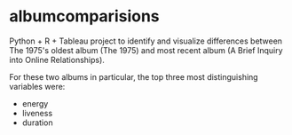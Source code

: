 # albumcomparisions
Python + R + Tableau project to identify and visualize differences between The 1975's oldest album (The 1975) and most recent album (A Brief Inquiry into Online Relationships).

For these two albums in particular, the top three most distinguishing variables were:
  - energy
  - liveness
  - duration
